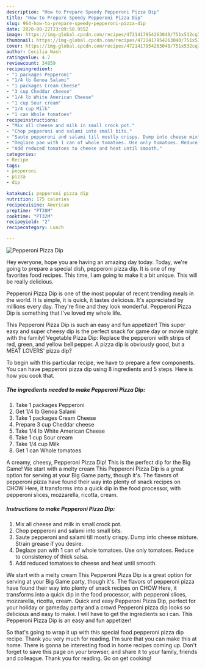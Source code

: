 ```yaml
---
description: "How to Prepare Speedy Pepperoni Pizza Dip"
title: "How to Prepare Speedy Pepperoni Pizza Dip"
slug: 964-how-to-prepare-speedy-pepperoni-pizza-dip
date: 2020-08-22T23:09:58.955Z
image: https://img-global.cpcdn.com/recipes/4721417954263040/751x532cq70/pepperoni-pizza-dip-recipe-main-photo.jpg
thumbnail: https://img-global.cpcdn.com/recipes/4721417954263040/751x532cq70/pepperoni-pizza-dip-recipe-main-photo.jpg
cover: https://img-global.cpcdn.com/recipes/4721417954263040/751x532cq70/pepperoni-pizza-dip-recipe-main-photo.jpg
author: Cecilia Nash
ratingvalue: 4.7
reviewcount: 34859
recipeingredient:
- "1 packages Pepperoni"
- "1/4 lb Genoa Salami"
- "1 packages Cream Cheese"
- "3 cup Cheddar cheese"
- "1/4 lb White American Cheese"
- "1 cup Sour cream"
- "1/4 cup Milk"
- "1 can Whole tomatoes"
recipeinstructions:
- "Mix all cheese and milk in small crock pot."
- "Chop pepperoni and salami into small bits."
- "Saute pepperoni and salami till mostly crispy. Dump into cheese mixture. Strain grease if you desire."
- "Deglaze pan with 1 can of whole tomatoes. Use only tomatoes. Reduce to consistency of thick salsa."
- "Add reduced tomatoes to cheese and heat until smooth."
categories:
- Recipe
tags:
- pepperoni
- pizza
- dip

katakunci: pepperoni pizza dip 
nutrition: 175 calories
recipecuisine: American
preptime: "PT38M"
cooktime: "PT32M"
recipeyield: "2"
recipecategory: Lunch

---
```



![Pepperoni Pizza Dip](https://img-global.cpcdn.com/recipes/4721417954263040/751x532cq70/pepperoni-pizza-dip-recipe-main-photo.jpg)

Hey everyone, hope you are having an amazing day today. Today, we're going to prepare a special dish, pepperoni pizza dip. It is one of my favorites food recipes. This time, I am going to make it a bit unique. This will be really delicious.

Pepperoni Pizza Dip is one of the most popular of recent trending meals in the world. It is simple, it is quick, it tastes delicious. It's appreciated by millions every day. They're fine and they look wonderful. Pepperoni Pizza Dip is something that I've loved my whole life.

This Pepperoni Pizza Dip is such an easy and fun appetizer! This super easy and super cheesy dip is the perfect snack for game day or movie night with the family! Vegetable Pizza Dip: Replace the pepperoni with strips of red, green, and yellow bell pepper. A pizza dip is obviously good, but a MEAT LOVERS&#39; pizza dip?


To begin with this particular recipe, we have to prepare a few components. You can have pepperoni pizza dip using 8 ingredients and 5 steps. Here is how you cook that.

<!--inarticleads1-->

##### The ingredients needed to make Pepperoni Pizza Dip:

1. Take 1 packages Pepperoni
1. Get 1/4 lb Genoa Salami
1. Take 1 packages Cream Cheese
1. Prepare 3 cup Cheddar cheese
1. Take 1/4 lb White American Cheese
1. Take 1 cup Sour cream
1. Take 1/4 cup Milk
1. Get 1 can Whole tomatoes


A creamy, cheesy, Pepperoni Pizza Dip! This is the perfect dip for the Big Game! We start with a melty cream This Pepperoni Pizza Dip is a great option for serving at your Big Game party, though it&#39;s. The flavors of pepperoni pizza have found their way into plenty of snack recipes on CHOW Here, it transforms into a quick dip in the food processor, with pepperoni slices, mozzarella, ricotta, cream. 

<!--inarticleads2-->

##### Instructions to make Pepperoni Pizza Dip:

1. Mix all cheese and milk in small crock pot.
1. Chop pepperoni and salami into small bits.
1. Saute pepperoni and salami till mostly crispy. Dump into cheese mixture. Strain grease if you desire.
1. Deglaze pan with 1 can of whole tomatoes. Use only tomatoes. Reduce to consistency of thick salsa.
1. Add reduced tomatoes to cheese and heat until smooth.


We start with a melty cream This Pepperoni Pizza Dip is a great option for serving at your Big Game party, though it&#39;s. The flavors of pepperoni pizza have found their way into plenty of snack recipes on CHOW Here, it transforms into a quick dip in the food processor, with pepperoni slices, mozzarella, ricotta, cream. Quick and easy Pepperoni Pizza Dip, perfect for your holiday or gameday party and a crowd Pepperoni pizza dip looks so delicious and easy to make. I will have to get the ingredients so i can. This Pepperoni Pizza Dip is an easy and fun appetizer! 

So that's going to wrap it up with this special food pepperoni pizza dip recipe. Thank you very much for reading. I'm sure that you can make this at home. There is gonna be interesting food in home recipes coming up. Don't forget to save this page on your browser, and share it to your family, friends and colleague. Thank you for reading. Go on get cooking!
